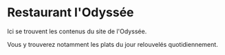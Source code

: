 # Restaurant l'Odyssée

Ici se trouvent les contenus du site de l'Odyssée.

Vous y trouverez notamment les plats du jour relouvelés quotidiennement.
